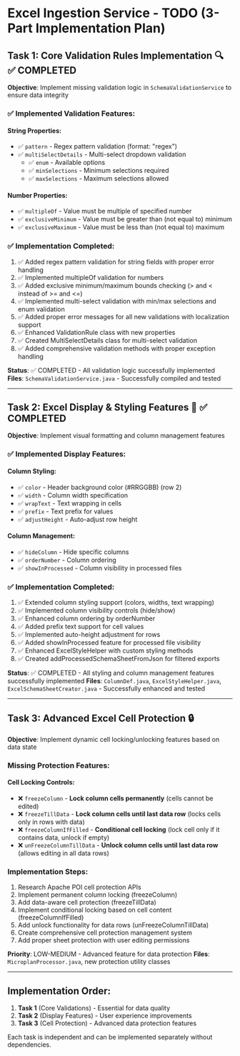 # Excel Ingestion Service - TODO (3-Part Implementation Plan)

## Task 1: Core Validation Rules Implementation 🔍 ✅ COMPLETED

**Objective**: Implement missing validation logic in `SchemaValidationService` to ensure data integrity

### ✅ Implemented Validation Features:

#### String Properties:
- ✅ `pattern` - Regex pattern validation (format: "regex")
- ✅ `multiSelectDetails` - Multi-select dropdown validation
  - ✅ `enum` - Available options
  - ✅ `minSelections` - Minimum selections required
  - ✅ `maxSelections` - Maximum selections allowed

#### Number Properties:
- ✅ `multipleOf` - Value must be multiple of specified number
- ✅ `exclusiveMinimum` - Value must be greater than (not equal to) minimum
- ✅ `exclusiveMaximum` - Value must be less than (not equal to) maximum

### ✅ Implementation Completed:
1. ✅ Added regex pattern validation for string fields with proper error handling
2. ✅ Implemented multipleOf validation for numbers
3. ✅ Added exclusive minimum/maximum bounds checking (> and < instead of >= and <=)
4. ✅ Implemented multi-select validation with min/max selections and enum validation
5. ✅ Added proper error messages for all new validations with localization support
6. ✅ Enhanced ValidationRule class with new properties
7. ✅ Created MultiSelectDetails class for multi-select validation
8. ✅ Added comprehensive validation methods with proper exception handling

**Status**: ✅ COMPLETED - All validation logic successfully implemented
**Files**: `SchemaValidationService.java` - Successfully compiled and tested

---

## Task 2: Excel Display & Styling Features 🎨 ✅ COMPLETED

**Objective**: Implement visual formatting and column management features

### ✅ Implemented Display Features:

#### Column Styling:
- ✅ `color` - Header background color (#RRGGBB) (row 2)
- ✅ `width` - Column width specification  
- ✅ `wrapText` - Text wrapping in cells
- ✅ `prefix` - Text prefix for values
- ✅ `adjustHeight` - Auto-adjust row height

#### Column Management:
- ✅ `hideColumn` - Hide specific columns
- ✅ `orderNumber` - Column ordering
- ✅ `showInProcessed` - Column visibility in processed files

### ✅ Implementation Completed:
1. ✅ Extended column styling support (colors, widths, text wrapping)
2. ✅ Implemented column visibility controls (hide/show)  
3. ✅ Enhanced column ordering by orderNumber
4. ✅ Added prefix text support for cell values
5. ✅ Implemented auto-height adjustment for rows
6. ✅ Added showInProcessed feature for processed file visibility
7. ✅ Enhanced ExcelStyleHelper with custom styling methods
8. ✅ Created addProcessedSchemaSheetFromJson for filtered exports

**Status**: ✅ COMPLETED - All styling and column management features successfully implemented
**Files**: `ColumnDef.java`, `ExcelStyleHelper.java`, `ExcelSchemaSheetCreator.java` - Successfully enhanced and tested

---

## Task 3: Advanced Excel Cell Protection 🔒

**Objective**: Implement dynamic cell locking/unlocking features based on data state

### Missing Protection Features:

#### Cell Locking Controls:
- ❌ `freezeColumn` - **Lock column cells permanently** (cells cannot be edited)
- ❌ `freezeTillData` - **Lock column cells until last data row** (locks cells only in rows with data)
- ❌ `freezeColumnIfFilled` - **Conditional cell locking** (lock cell only if it contains data, unlock if empty)
- ❌ `unFreezeColumnTillData` - **Unlock column cells until last data row** (allows editing in all data rows)

### Implementation Steps:
1. Research Apache POI cell protection APIs
2. Implement permanent column locking (freezeColumn)
3. Add data-aware cell protection (freezeTillData)
4. Implement conditional locking based on cell content (freezeColumnIfFilled)
5. Add unlock functionality for data rows (unFreezeColumnTillData)
6. Create comprehensive cell protection management system
7. Add proper sheet protection with user editing permissions

**Priority**: LOW-MEDIUM - Advanced feature for data protection
**Files**: `MicroplanProcessor.java`, new protection utility classes

---

## Implementation Order:
1. **Task 1** (Core Validations) - Essential for data quality
2. **Task 2** (Display Features) - User experience improvements  
3. **Task 3** (Cell Protection) - Advanced data protection features

Each task is independent and can be implemented separately without dependencies.